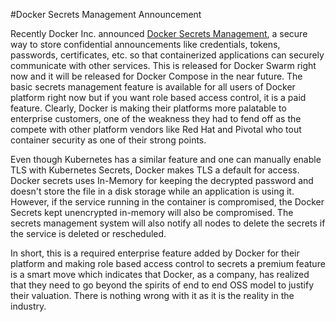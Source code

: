 #Docker Secrets Management Announcement

Recently Docker Inc. announced [Docker Secrets Management](https://blog.docker.com/2017/02/docker-secrets-management/), a secure way to store confidential announcements like credentials, tokens, passwords, certificates, etc. so that containerized applications can securely communicate with other services. This is released for Docker Swarm right now and it will be released for Docker Compose in the near future. The basic secrets management feature is available for all users of Docker platform right now but if you want role based access control, it is a paid feature. Clearly, Docker is making their platforms more palatable to enterprise customers, one of the weakness they had to fend off as the compete with other platform vendors like Red Hat and Pivotal who tout container security as one of their strong points. 

Even though Kubernetes has a similar feature and one can manually enable TLS with Kubernetes Secrets, Docker makes TLS a default for access. Docker secrets uses In-Memory for keeping the decrypted password and doesn't store the file in a disk storage while an application is using it. However, if the service running in the container is compromised, the Docker Secrets kept unencrypted in-memory will also be compromised. The secrets management system will also notify all nodes to delete the secrets if the service is deleted or rescheduled.

In short, this is a required enterprise feature added by Docker for their platform and making role based access control to secrets a premium feature is a smart move which indicates that Docker, as a company, has realized that they need to go beyond the spirits of end to end OSS model to justify their valuation. There is nothing wrong with it as it is the reality in the industry. 
